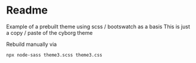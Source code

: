 # Readme

Example of a prebuilt theme using scss / bootswatch as a basis
This is just a copy / paste of the cyborg theme

Rebuild manually via
```
npx node-sass theme3.scss theme3.css
```


